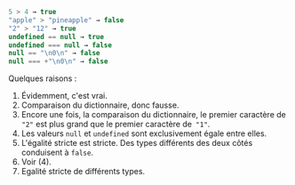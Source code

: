 

```js no-beautify
5 > 4 → true
"apple" > "pineapple" → false
"2" > "12" → true 
undefined == null → true 
undefined === null → false 
null == "\n0\n" → false
null === +"\n0\n" → false 
```

Quelques raisons :

1. Évidemment, c'est vrai.
2. Comparaison du dictionnaire, donc fausse.
3. Encore une fois, la comparaison du dictionnaire, le premier caractère de `"2"` est plus grand que le premier caractère de` "1"`.
4. Les valeurs `null` et `undefined` sont exclusivement égale entre elles.
5. L'égalité stricte est stricte. Des types différents des deux côtés conduisent à `false`.
6. Voir (4).
7. Egalité stricte de différents types.
